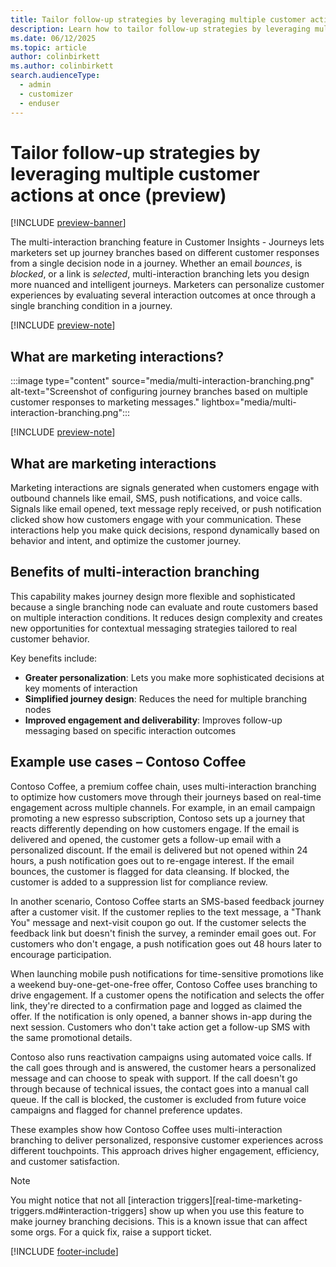 ```yaml
---
title: Tailor follow-up strategies by leveraging multiple customer actions at once (preview)
description: Learn how to tailor follow-up strategies by leveraging multiple customer actions in Dynamics 365 Customer Insights - Journeys.
ms.date: 06/12/2025
ms.topic: article
author: colinbirkett
ms.author: colinbirkett
search.audienceType: 
  - admin
  - customizer
  - enduser
---
```


# Tailor follow-up strategies by leveraging multiple customer actions at once (preview)

[!INCLUDE [preview-banner](~/../shared-content/shared/preview-includes/preview-banner.md)]


The multi-interaction branching feature in Customer Insights - Journeys lets marketers set up journey branches based on different customer responses from a single decision node in a journey. Whether an email *bounces*, is *blocked*, or a link is *selected*, multi-interaction branching lets you design more nuanced and intelligent journeys. Marketers can personalize customer experiences by evaluating several interaction outcomes at once through a single branching condition in a journey.

[!INCLUDE [preview-note](~/../shared-content/shared/preview-includes/preview-note.md)]

## What are marketing interactions? 

:::image type="content" source="media/multi-interaction-branching.png" alt-text="Screenshot of configuring journey branches based on multiple customer responses to marketing messages." lightbox="media/multi-interaction-branching.png":::

[!INCLUDE [preview-note](~/../shared-content/shared/preview-includes/preview-note.md)]

## What are marketing interactions

Marketing interactions are signals generated when customers engage with outbound channels like email, SMS, push notifications, and voice calls. Signals like email opened, text message reply received, or push notification clicked show how customers engage with your communication. These interactions help you make quick decisions, respond dynamically based on behavior and intent, and optimize the customer journey.

## Benefits of multi-interaction branching

This capability makes journey design more flexible and sophisticated because a single branching node can evaluate and route customers based on multiple interaction conditions. It reduces design complexity and creates new opportunities for contextual messaging strategies tailored to real customer behavior.

Key benefits include:

* **Greater personalization**: Lets you make more sophisticated decisions at key moments of interaction
* **Simplified journey design**: Reduces the need for multiple branching nodes
* **Improved engagement and deliverability**: Improves follow-up messaging based on specific interaction outcomes

## Example use cases – Contoso Coffee 

Contoso Coffee, a premium coffee chain, uses multi-interaction branching to optimize how customers move through their journeys based on real-time engagement across multiple channels. For example, in an email campaign promoting a new espresso subscription, Contoso sets up a journey that reacts differently depending on how customers engage. If the email is delivered and opened, the customer gets a follow-up email with a personalized discount. If the email is delivered but not opened within 24 hours, a push notification goes out to re-engage interest. If the email bounces, the customer is flagged for data cleansing. If blocked, the customer is added to a suppression list for compliance review. 

In another scenario, Contoso Coffee starts an SMS-based feedback journey after a customer visit. If the customer replies to the text message, a "Thank You" message and next-visit coupon go out. If the customer selects the feedback link but doesn't finish the survey, a reminder email goes out. For customers who don't engage, a push notification goes out 48 hours later to encourage participation. 

When launching mobile push notifications for time-sensitive promotions like a weekend buy-one-get-one-free offer, Contoso Coffee uses branching to drive engagement. If a customer opens the notification and selects the offer link, they're directed to a confirmation page and logged as claimed the offer. If the notification is only opened, a banner shows in-app during the next session. Customers who don't take action get a follow-up SMS with the same promotional details. 

Contoso also runs reactivation campaigns using automated voice calls. If the call goes through and is answered, the customer hears a personalized message and can choose to speak with support. If the call doesn't go through because of technical issues, the contact goes into a manual call queue. If the call is blocked, the customer is excluded from future voice campaigns and flagged for channel preference updates. 

These examples show how Contoso Coffee uses multi-interaction branching to deliver personalized, responsive customer experiences across different touchpoints. This approach drives higher engagement, efficiency, and customer satisfaction.

> [!Note]
> You might notice that not all [interaction triggers][real-time-marketing-triggers.md#interaction-triggers] show up when you use this feature to make journey branching decisions. This is a known issue that can affect some orgs. For a quick fix, raise a support ticket.

[!INCLUDE [footer-include](./includes/footer-banner.md)]
